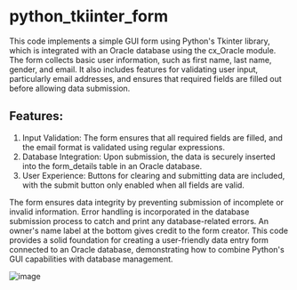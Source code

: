 # python_tkiinter_form

This code implements a simple GUI form using Python's Tkinter library, which is integrated with an Oracle database using the cx_Oracle module. The form collects basic user information, such as first name, last name, gender, and email. It also includes features for validating user input, particularly email addresses, and ensures that required fields are filled out before allowing data submission.

## Features:
1) Input Validation: The form ensures that all required fields are filled, and the email format is validated using regular expressions.
2) Database Integration: Upon submission, the data is securely inserted into the form_details table in an Oracle database.
3) User Experience: Buttons for clearing and submitting data are included, with the submit button only enabled when all fields are valid.

The form ensures data integrity by preventing submission of incomplete or invalid information.
Error handling is incorporated in the database submission process to catch and print any database-related errors.
An owner's name label at the bottom gives credit to the form creator.
This code provides a solid foundation for creating a user-friendly data entry form connected to an Oracle database, demonstrating how to combine Python's GUI capabilities with database management.

![image](https://github.com/user-attachments/assets/e15a6a47-7c43-453d-bbf8-7bf599fee04e)

